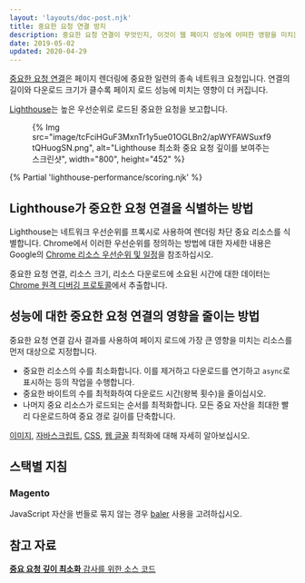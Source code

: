 ```yaml
---
layout: 'layouts/doc-post.njk'
title: 중요한 요청 연결 방지
description: 중요한 요청 연결이 무엇인지, 이것이 웹 페이지 성능에 어떠한 영향을 미치는지, 어떻게 그 효과를 줄일 수 있는지 알아봅니다.
date: 2019-05-02
updated: 2020-04-29
---
```


[중요한 요청 연결](https://developers.google.com/web/fundamentals/performance/critical-rendering-path)은 페이지 렌더링에 중요한 일련의 종속 네트워크 요청입니다. 연결의 길이와 다운로드 크기가 클수록 페이지 로드 성능에 미치는 영향이 더 커집니다.

[Lighthouse](https://developers.google.com/web/tools/lighthouse/)는 높은 우선순위로 로드된 중요한 요청을 보고합니다.

<figure>{% Img src="image/tcFciHGuF3MxnTr1y5ue01OGLBn2/apWYFAWSuxf9tQHuogSN.png", alt="Lighthouse 최소화 중요 요청 깊이를 보여주는 스크린샷", width="800", height="452" %}</figure>

{% Partial 'lighthouse-performance/scoring.njk' %}

## Lighthouse가 중요한 요청 연결을 식별하는 방법

Lighthouse는 네트워크 우선순위를 프록시로 사용하여 렌더링 차단 중요 리소스를 식별합니다. Chrome에서 이러한 우선순위를 정의하는 방법에 대한 자세한 내용은 Google의 [Chrome 리소스 우선순위 및 일정](https://docs.google.com/document/d/1bCDuq9H1ih9iNjgzyAL0gpwNFiEP4TZS-YLRp_RuMlc/edit)을 참조하십시오.

중요한 요청 연결, 리소스 크기, 리소스 다운로드에 소요된 시간에 대한 데이터는 [Chrome 원격 디버깅 프로토콜](https://github.com/ChromeDevTools/devtools-protocol)에서 추출합니다.

## 성능에 대한 중요한 요청 연결의 영향을 줄이는 방법

중요한 요청 연결 감사 결과를 사용하여 페이지 로드에 가장 큰 영향을 미치는 리소스를 먼저 대상으로 지정합니다.

- 중요한 리소스의 수를 최소화합니다. 이를 제거하고 다운로드를 연기하고 `async`로 표시하는 등의 작업을 수행합니다.
- 중요한 바이트의 수를 최적화하여 다운로드 시간(왕복 횟수)을 줄이십시오.
- 나머지 중요 리소스가 로드되는 순서를 최적화합니다. 모든 중요 자산을 최대한 빨리 다운로드하여 중요 경로 길이를 단축합니다.

[이미지](https://web.dev/articles/use-imagemin-to-compress-images), [자바스크립트](https://web.dev/articles/apply-instant-loading-with-prpl), [CSS](https://web.dev/articles/defer-non-critical-css), [웹 글꼴](https://web.dev/articles/avoid-invisible-text) 최적화에 대해 자세히 알아보십시오.

## 스택별 지침

### Magento

JavaScript 자산을 번들로 묶지 않는 경우 [baler](https://github.com/magento/baler) 사용을 고려하십시오.

## 참고 자료

[**중요 요청 깊이 최소화** 감사를 위한 소스 코드](https://github.com/GoogleChrome/lighthouse/blob/master/lighthouse-core/audits/critical-request-chains.js)

